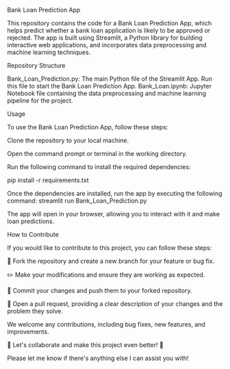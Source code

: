 Bank Loan Prediction App


This repository contains the code for a Bank Loan Prediction App, which helps predict whether a bank loan application is likely to be approved or rejected. The app is built using Streamlit, a Python library for building interactive web applications, and incorporates data preprocessing and machine learning techniques.

Repository Structure

Bank_Loan_Prediction.py: The main Python file of the Streamlit App. Run this file to start the Bank Loan Prediction App.
Bank_Loan.ipynb: Jupyter Notebook file containing the data preprocessing and machine learning pipeline for the project.


Usage

To use the Bank Loan Prediction App, follow these steps:

Clone the repository to your local machine.

Open the command prompt or terminal in the working directory.

Run the following command to install the required dependencies:

pip install -r requirements.txt

Once the dependencies are installed, run the app by executing the following command:
streamlit run Bank_Loan_Prediction.py

The app will open in your browser, allowing you to interact with it and make loan predictions.

How to Contribute

If you would like to contribute to this project, you can follow these steps:

🍴 Fork the repository and create a new branch for your feature or bug fix.

✏️ Make your modifications and ensure they are working as expected.

💾 Commit your changes and push them to your forked repository.

🔀 Open a pull request, providing a clear description of your changes and the problem they solve.

We welcome any contributions, including bug fixes, new features, and improvements.

🎉 Let's collaborate and make this project even better! 🚀

Please let me know if there's anything else I can assist you with!
